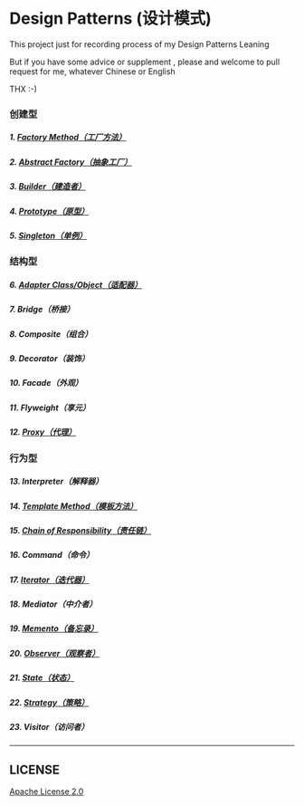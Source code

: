 # Design Patterns (设计模式)

This project just for recording process of my Design Patterns Leaning

But if you have some advice or supplement , please and welcome to pull request for me, whatever Chinese or English

THX :-)

### 创建型

##### 1. <a href="https://github.com/InnoFang/DesignPatterns/tree/master/src/io/innofang/FactoryMethod">Factory Method（工厂方法）</a>

##### 2. <a href="https://github.com/InnoFang/DesignPatterns/tree/master/src/io/innofang/AbstractFactory">Abstract Factory（抽象工厂）</a>

##### 3. <a href="https://github.com/InnoFang/DesignPatterns/tree/master/src/io/innofang/Builder">Builder（建造者）</a>

##### 4. <a href="https://github.com/InnoFang/DesignPatterns/tree/master/src/io/innofang/Prototype">Prototype（原型）</a>

##### 5. <a href="https://github.com/InnoFang/DesignPatterns/tree/master/src/io/innofang/Singleton">Singleton（单例）</a>

### 结构型

##### 6.  <a href="https://github.com/InnoFang/DesignPatterns/tree/master/src/io/innofang/Adapter">Adapter Class/Object（适配器）</a>

##### 7.  Bridge（桥接）

##### 8.  Composite（组合）

##### 9.  Decorator（装饰）

##### 10. Facade（外观）

##### 11. Flyweight（享元）

##### 12. <a href="https://github.com/InnoFang/DesignPatterns/tree/master/src/io/innofang/Proxy">Proxy（代理）</a>

### 行为型

##### 13. Interpreter（解释器）

##### 14. <a href="https://github.com/InnoFang/DesignPatterns/tree/master/src/io/innofang/TemplateMethod">Template Method（模板方法）</a>

##### 15. <a href="https://github.com/InnoFang/DesignPatterns/tree/master/src/io/innofang/ChainOfResponsibility">Chain of Responsibility（责任链）</a>

##### 16. Command（命令）

##### 17. <a href="https://github.com/InnoFang/DesignPatterns/tree/master/src/io/innofang/Iterator">Iterator（迭代器）</a>

##### 18. Mediator（中介者）

##### 19. <a href="https://github.com/InnoFang/DesignPatterns/tree/master/src/io/innofang/Memento">Memento（备忘录）</a>

##### 20. <a href="https://github.com/InnoFang/DesignPatterns/tree/master/src/io/innofang/Observer">Observer（观察者）</a>

##### 21. <a href="https://github.com/InnoFang/DesignPatterns/tree/master/src/io/innofang/State">State（状态）</a>

##### 22. <a href="https://github.com/InnoFang/DesignPatterns/tree/master/src/io/innofang/Strategy">Strategy（策略）</a>

##### 23. Visitor（访问者）

-------------

## LICENSE

   [Apache License 2.0](https://github.com/InnoFang/DesignPatterns/blob/master/LICENSE)
